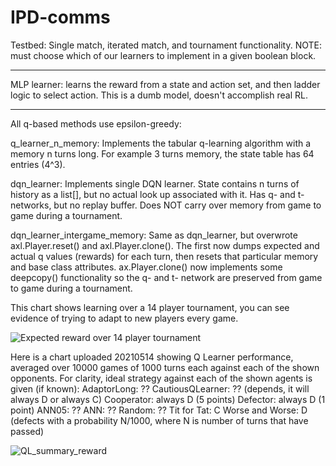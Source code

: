 # IPD-comms

Testbed: Single match, iterated match, and tournament functionality. NOTE: must choose which of our learners to implement in a given boolean block.

*** 

MLP learner: learns the reward from a state and action set, and then ladder logic to select action. This is a dumb model, doesn't accomplish real RL.

*** 

All q-based methods use epsilon-greedy:

q_learner_n_memory: Implements the tabular q-learning algorithm with a memory n turns long. For example 3 turns memory, the state table has 64 entries (4^3).

dqn_learner: Implements single DQN learner. State contains n turns of history as a list[], but no actual look up associated with it. Has q- and t- networks, but no replay buffer. Does NOT carry over memory from game to game during a tournament.

dqn_learner_intergame_memory: Same as dqn_learner, but overwrote axl.Player.reset() and axl.Player.clone(). The first now dumps expected and actual q values (rewards) for each turn, then resets that particular memory and base class attributes.  ax.Player.clone() now implements some deepcopy() functionality so the q- and t- network are preserved from game to game during a tournament.

This chart shows learning over a 14 player tournament, you can see evidence of trying to adapt to new players every game.

![Expected reward over 14 player tournament](https://user-images.githubusercontent.com/13178493/109394730-da094900-78fe-11eb-9a7b-2d3532738b20.png)

Here is a chart uploaded 20210514 showing Q Learner performance, averaged over 10000 games of 1000 turns each against each of the shown opponents.
For clarity, ideal strategy against each of the shown agents is given (if known):
AdaptorLong: ??
CautiousQLearner: ?? (depends, it will always D or always C)
Cooperator: always D (5 points)
Defector: always D (1 point)
ANN05: ??
ANN: ??
Random: ??
Tit for Tat: C
Worse and Worse: D (defects with a probability N/1000, where N is number of turns that have passed)



![QL_summary_reward](https://user-images.githubusercontent.com/13178493/111077842-6a37b880-84d1-11eb-93fe-2c2156bbba52.png)

